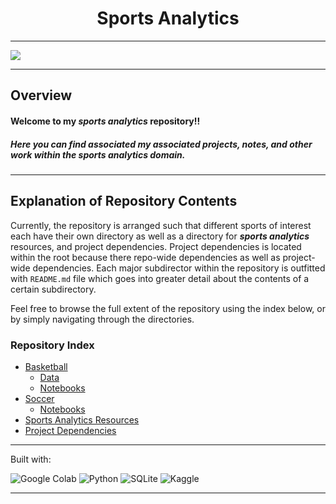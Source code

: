 <h1 align='center'> Sports Analytics </h1>


---

<img src="https://unsplash.com/photos/hZFXVjeS73A/download?force=true">

---


## Overview 

#### Welcome to my *sports analytics* repository!!

##### Here you can find associated my associated projects, notes, and other work within the sports analytics domain.

---

## Explanation of Repository Contents

Currently, the repository is arranged such that different sports of interest each have their own directory as well as a directory for ***sports analytics*** resources, and project dependencies. Project dependencies is located within the root because there repo-wide dependencies as well as project-wide dependencies. Each major subdirector within the repository is outfitted with `README.md` file which goes into greater detail about the contents of a certain subdirectory.

Feel free to browse the full extent of the repository using the index below, or by simply navigating through the directories.

### Repository Index 

- [Basketball](https://github.com/wyattowalsh/sports-analytics/tree/main/basketball)
  - [Data](https://github.com/wyattowalsh/sports-analytics/tree/main/basketball/data)
  - [Notebooks](https://github.com/wyattowalsh/sports-analytics/tree/main/basketball/notebooks)
- [Soccer](https://github.com/wyattowalsh/sports-analytics/tree/main/soccer)
  - [Notebooks](https://github.com/wyattowalsh/sports-analytics/tree/main/soccer/notebooks)
- [Sports Analytics Resources](https://github.com/wyattowalsh/sports-analytics/tree/main/resources)
- [Project Dependencies](https://github.com/wyattowalsh/sports-analytics/tree/main/dependencies)

---

Built with:

<img alt="Google Colab" src="https://img.shields.io/badge/googlecolab%20-%23F9AB00.svg?&style=for-the-badge&logo=Google-Colab&logoColor=white"> <img alt="Python" src="https://img.shields.io/badge/python%20-%2314354C.svg?&style=for-the-badge&logo=python&logoColor=white"> <img alt="SQLite" src="https://img.shields.io/badge/sqlite%20-%23003B57.svg?&style=for-the-badge&logo=sqlite&logoColor=white"> <img alt="Kaggle" src="https://img.shields.io/badge/kaggle%20-%2320BEFF.svg?&style=for-the-badge&logo=kaggle&logoColor=white">

---


